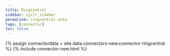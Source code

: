 ```yaml
---
title: RingCentral
sidebar: cyclr_sidebar
permalink: ringcentral-auto
tags: [connector]
toc: false
---
```

{% assign connectordata = site.data.connectors-new.connector-ringcentral %}
{% include connector-new.html %}	